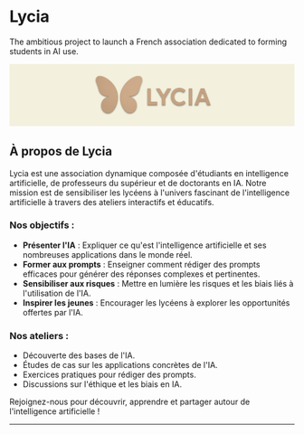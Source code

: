 # Lycia

The ambitious project to launch a French association dedicated to forming students in AI use.

<!-- ![Lycia Black Cover](./Resources/Lycia_black_cover.png) -->

<picture>
  <source srcset="./Resources/Lycia_black_cover.png" media="(prefers-color-scheme: dark)">
  <source srcset="./Resources/Lycia_light_cover.png" media="(prefers-color-scheme: light)">
  <img src="./Resources/Lycia_light_cover.png" alt="Lycia cover">
</picture>

## À propos de Lycia

Lycia est une association dynamique composée d'étudiants en intelligence artificielle, de professeurs du supérieur et de doctorants en IA. Notre mission est de sensibiliser les lycéens à l'univers fascinant de l'intelligence artificielle à travers des ateliers interactifs et éducatifs.

### Nos objectifs :
- **Présenter l'IA** : Expliquer ce qu'est l'intelligence artificielle et ses nombreuses applications dans le monde réel.
- **Former aux prompts** : Enseigner comment rédiger des prompts efficaces pour générer des réponses complexes et pertinentes.
- **Sensibiliser aux risques** : Mettre en lumière les risques et les biais liés à l'utilisation de l'IA.
- **Inspirer les jeunes** : Encourager les lycéens à explorer les opportunités offertes par l'IA.

### Nos ateliers :
- Découverte des bases de l'IA.
- Études de cas sur les applications concrètes de l'IA.
- Exercices pratiques pour rédiger des prompts.
- Discussions sur l'éthique et les biais en IA.

Rejoignez-nous pour découvrir, apprendre et partager autour de l'intelligence artificielle !

---

